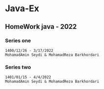 # Java-Ex
## HomeWork java - 2022
### Series one  
    1400/12/26 - 3/17/2022
    MohamadAmin Seydi & MohamadReza Barkhordari

### Series two  
    1401/01/15 - 4/4/2022
    MohamadAmin Seydi & MohamadReza Barkhordari
